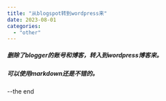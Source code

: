 ```yaml
---
title: "从blogspot转到wordpress来"
date: 2023-08-01
categories: 
  - "other"
---
```


##### 删除了blogger的账号和博客，转入到wordpress博客来。

##### 可以使用markdown还是不错的。

--the end
